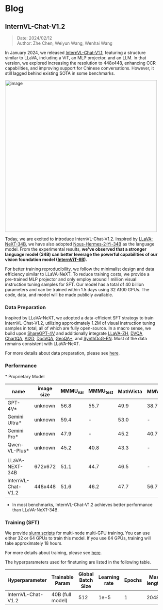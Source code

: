 # Blog

## InternVL-Chat-V1.2

> Date: 2024/02/12<br>
> Author: Zhe Chen, Weiyun Wang, Wenhai Wang

In January 2024, we released [InternVL-Chat-V1.1](https://huggingface.co/OpenGVLab/InternVL-Chat-Chinese-V1-1), featuring a structure similar to LLaVA, including a ViT, an MLP projector, and an LLM. In that version, we explored increasing the resolution to 448x448, enhancing OCR capabilities, and improving support for Chinese conversations. However, it still lagged behind existing SOTA in some benchmarks.

<img width="500" alt="image" src="https://github.com/czczup/InternVL-MoE/assets/23737120/9b68aa35-40fd-4e81-9595-d404cbbfc6bd">

Today, we are excited to introduce InternVL-Chat-V1.2. Inspired by [LLaVA-NeXT-34B](https://llava-vl.github.io/blog/2024-01-30-llava-next/), we have also adopted [Nous-Hermes-2-Yi-34B](https://huggingface.co/NousResearch/Nous-Hermes-2-Yi-34B) as the language model.
From the experimental results, **we've observed that a stronger language model (34B) can better leverage the powerful capabilities of our vision foundation model ([InternViT-6B](https://huggingface.co/OpenGVLab/InternViT-6B-448px-V1-2)).**

For better training reproducibility, we follow the minimalist design and data efficiency similar to LLaVA-NeXT. To reduce training costs, we provide a pre-trained MLP projector and only employ around 1 million visual instruction tuning samples for SFT. Our model has a total of 40 billion parameters and can be trained within 1.5 days using 32 A100 GPUs. The code, data, and model will be made publicly available.

### Data Preparation

Inspired by LLaVA-NeXT, we adopted a data-efficient SFT strategy to train InternVL-Chat-V1.2, utilizing approximately 1.2M of visual instruction tuning samples in total, all of which are fully open-source. In a macro sense, we build upon [ShareGPT-4V](https://github.com/InternLM/InternLM-XComposer/blob/main/projects/ShareGPT4V/docs/Data.md#prepare-images) and additionally integrate [LLaVA-ZH](https://huggingface.co/datasets/openbmb/llava_zh), [DVQA](https://github.com/kushalkafle/DVQA_dataset), [ChartQA](https://github.com/vis-nlp/ChartQA), [AI2D](https://allenai.org/data/diagrams), [DocVQA](https://www.docvqa.org/datasets), [GeoQA+](https://github.com/SCNU203/GeoQA-Plus), and [SynthDoG-EN](https://huggingface.co/datasets/naver-clova-ix/synthdog-en). Most of the data remains consistent with LLaVA-NeXT.

For more details about data preparation, please see [here](./internvl_chat#prepare-training-datasets).

### Performance

\* Proprietary Model

| name               | image size | MMMU<sub>val</sub> | MMMU<sub>test</sub> | MathVista | MMVP | MMB  | MMB-CN | SQA | POPE | TextVQA | SEED-IMG | ChartQA | AI2D | VizWiz | GQA  | MM-Vet | MME      |
| ------------------ | ---------- | ------------------ | ------------------- | --------- | ---- | ---- | ------ | --------- | ---- | ------- | -------- | ------- | ---- | ------ | ---- | ------ | -------- |
| GPT-4V\*           | unknown    | 56.8               | 55.7                | 49.9      | 38.7 | 77.0 | 73.9   | -         | -    | 78.0    | 71.6     | 78.5    | 78.2 | -      | -    | 67.7   | 1409/517 |
| Gemini Ultra\*     | unknown    | 59.4               | -                   | 53.0      | -    | -    | -      | -         | -    | 82.3    | -        | 80.8    | 79.5 | -      | -    | -      | -        |
| Gemini Pro\*       | unknown    | 47.9               | -                   | 45.2      | 40.7 | 73.6 | 74.3   | -         | -    | 74.6    | 70.7     | 74.1    | 73.9 | -      | -    | 64.3   | 1497/437 |
| Qwen-VL-Plus\*     | unknown    | 45.2               | 40.8                | 43.3      | -    | 67.0 | 70.7   | -         | -    | 78.9    | 65.7     | 78.1    | 75.9 | -      | -    | -      | 1681/502 |
|                    |            |          |                    |                     |           |      |      |        |           |      |         |          |         |      |        |      |        |
| LLaVA-NEXT-34B     | 672x672    | 51.1               | 44.7                | 46.5      | -    | 79.3 | 79.0   | 81.8      | 87.7 | 69.5    | 75.9     | -       | -    | 63.8   | 67.1 | 57.4   | 1631/397 |
| InternVL-Chat-V1.2 | 448x448    | 51.6               | 46.2                | 47.7      | 56.7 | 82.3 |  81.2  | 83.3      | 88.0 | 69.7    | TODO     | 67.8    | 71.6 | 60.0   | 64.0 | 48.9   | 1672/509 |

- In most benchmarks, InternVL-Chat-V1.2 achieves better performance than LLaVA-NeXT-34B.
  
### Training (SFT)

We provide [slurm scripts](./internvl_chat/shell/hermes2_yi34b/internvl_chat_v1_2_hermes2_yi34b_448_finetune.sh) for multi-node multi-GPU training. You can use either 32 or 64 GPUs to train this model. If you use 64 GPUs, training will take approximately 18 hours.

For more details about training, please see [here](./internvl_chat#start-training).

The hyperparameters used for finetuning are listed in the following table.

| Hyperparameter     | Trainable Param  | Global Batch Size | Learning rate | Epochs | Max length | Weight decay |
| ------------------ | ---------------- | ----------------- | ------------- | ------ | ---------- | ------------ |
| InternVL-Chat-V1.2 | 40B (full model) | 512               | 1e-5          | 1      | 2048       | 0.05         |
